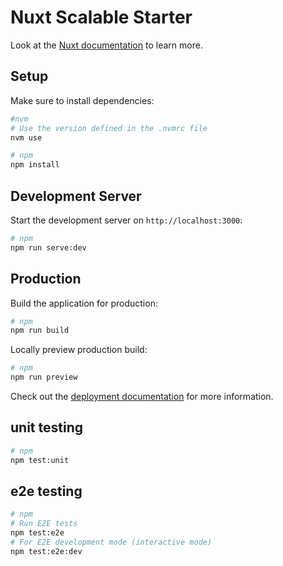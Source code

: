 # Nuxt Scalable Starter

Look at the [Nuxt documentation](https://nuxt.com/docs/getting-started/introduction) to learn more.

## Setup

Make sure to install dependencies:

```bash
#nvm
# Use the version defined in the .nvmrc file
nvm use

# npm
npm install

```

## Development Server

Start the development server on `http://localhost:3000`:

```bash
# npm
npm run serve:dev

```

## Production

Build the application for production:

```bash
# npm
npm run build
```

Locally preview production build:

```bash
# npm
npm run preview

```

Check out the [deployment documentation](https://nuxt.com/docs/getting-started/deployment) for more information.

## unit testing
```bash
# npm
npm test:unit
```

## e2e testing
```bash
# npm
# Run E2E tests
npm test:e2e
# For E2E development mode (interactive mode)
npm test:e2e:dev
```
